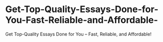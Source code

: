 # Get-Top-Quality-Essays-Done-for-You-Fast-Reliable-and-Affordable-
Get Top-Quality Essays Done for You – Fast, Reliable, and Affordable!
